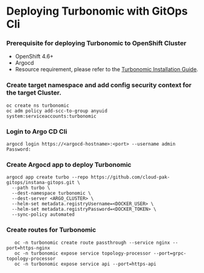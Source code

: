 # Deploying Turbonomic with GitOps Cli

### Prerequisite for deploying Turbonomic to OpenShift Cluster
- OpenShift 4.6+
- Argocd
- Resource requirement, please refer to the [Turbonomic Installation Guide](https://docs.turbonomic.com/docApp/doc/index.html?config=Install_Pnt#!/Latest_Install/_INSTALL_Topics_XL/TOPIC_Minimum_Requirements_XL.xml).

### Create target namespace and add config security context for the target Cluster.
```shell
oc create ns turbonomic
oc adm policy add-scc-to-group anyuid system:serviceaccounts:turbonomic
```

### Login to Argo CD Cli
```shell
argocd login https://<argocd-hostname>:<port> --username admin
Password:
```

### Create Argocd app to deploy Turbonomic
```shell
argocd app create turbo --repo https://github.com/cloud-pak-gitops/instana-gitops.git \
  --path turbo \
  --dest-namespace turbonomic \
  --dest-server <ARGO_CLUSTER> \
  --helm-set metadata.registryUsername=<DOCKER_USER> \
  --helm-set metadata.registryPassword=<DOCKER_TOKEN> \
  --sync-policy automated
```

### Create routes for Turbonomic
```shell
   oc -n turbonomic create route passthrough --service nginx --port=https-nginx
   oc -n turbonomic expose service topology-processor --port=grpc-topology-processor
   oc -n turbonomic expose service api --port=https-api
```

